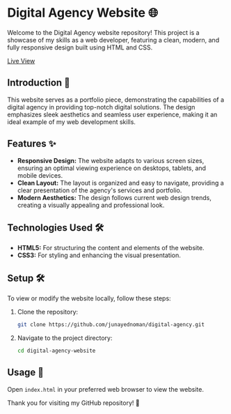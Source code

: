 # Digital Agency Website 🌐

Welcome to the Digital Agency website repository! This project is a showcase of my skills as a web developer, featuring a clean, modern, and fully responsive design built using HTML and CSS.

[Live View](https://junayednoman.github.io/digital-agency)

## Introduction 📝

This website serves as a portfolio piece, demonstrating the capabilities of a digital agency in providing top-notch digital solutions. The design emphasizes sleek aesthetics and seamless user experience, making it an ideal example of my web development skills.

## Features ✨

- **Responsive Design:** The website adapts to various screen sizes, ensuring an optimal viewing experience on desktops, tablets, and mobile devices.
- **Clean Layout:** The layout is organized and easy to navigate, providing a clear presentation of the agency's services and portfolio.
- **Modern Aesthetics:** The design follows current web design trends, creating a visually appealing and professional look.

## Technologies Used 🛠️

- **HTML5:** For structuring the content and elements of the website.
- **CSS3:** For styling and enhancing the visual presentation.

## Setup 🛠️

To view or modify the website locally, follow these steps:

1. Clone the repository:
   ```bash
   git clone https://github.com/junayednoman/digital-agency.git

2. Navigate to the project directory:
   ```bash
   cd digital-agency-website

## Usage 🚀
Open ```index.html``` in your preferred web browser to view the website.

Thank you for visiting my GitHub repository! 🙏
